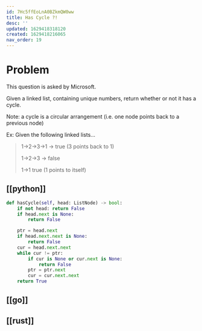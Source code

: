 ```yaml
---
id: 7Hc5ffEoLnA0BZkmQW0ww
title: Has Cycle ?!
desc: ''
updated: 1629418318120
created: 1629418216065
nav_order: 19
---
```

# Problem

This question is asked by Microsoft.

Given a linked list, containing unique numbers, return whether or not it has a cycle.

Note: a cycle is a circular arrangement (i.e. one node points back to a previous node)

Ex: Given the following linked lists...

>1->2->3->1 -> true (3 points back to 1)
>
>1->2->3 -> false
>
>1->1 true (1 points to itself)

## [[python]]

```python
def hasCycle(self, head: ListNode) -> bool:
    if not head: return False
    if head.next is None:
        return False

    ptr = head.next
    if head.next.next is None:
        return False
    cur = head.next.next
    while cur != ptr:
        if cur is None or cur.next is None:
            return False
        ptr = ptr.next
        cur = cur.next.next
    return True
```

## [[go]]

## [[rust]]
